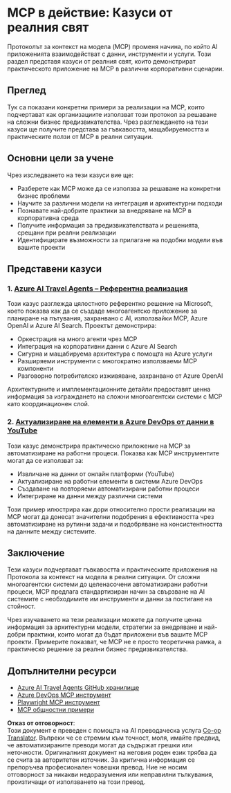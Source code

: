 <!--
CO_OP_TRANSLATOR_METADATA:
{
  "original_hash": "23899e82d806f25e5e46e89aab564dca",
  "translation_date": "2025-06-13T21:29:29+00:00",
  "source_file": "09-CaseStudy/README.md",
  "language_code": "bg"
}
-->
# MCP в действие: Казуси от реалния свят

Протоколът за контекст на модела (MCP) променя начина, по който AI приложенията взаимодействат с данни, инструменти и услуги. Този раздел представя казуси от реалния свят, които демонстрират практическото приложение на MCP в различни корпоративни сценарии.

## Преглед

Тук са показани конкретни примери за реализации на MCP, които подчертават как организациите използват този протокол за решаване на сложни бизнес предизвикателства. Чрез разглеждането на тези казуси ще получите представа за гъвкавостта, мащабируемостта и практическите ползи от MCP в реални ситуации.

## Основни цели за учене

Чрез изследването на тези казуси вие ще:

- Разберете как MCP може да се използва за решаване на конкретни бизнес проблеми
- Научите за различни модели на интеграция и архитектурни подходи
- Познавате най-добрите практики за внедряване на MCP в корпоративна среда
- Получите информация за предизвикателствата и решенията, срещани при реални реализации
- Идентифицирате възможности за прилагане на подобни модели във вашите проекти

## Представени казуси

### 1. [Azure AI Travel Agents – Референтна реализация](./travelagentsample.md)

Този казус разглежда цялостното референтно решение на Microsoft, което показва как да се създаде многоагентско приложение за планиране на пътувания, захранвано с AI, използвайки MCP, Azure OpenAI и Azure AI Search. Проектът демонстрира:

- Оркестрация на много агенти чрез MCP
- Интеграция на корпоративни данни с Azure AI Search
- Сигурна и мащабируема архитектура с помощта на Azure услуги
- Разширяеми инструменти с многократно използваеми MCP компоненти
- Разговорно потребителско изживяване, захранвано от Azure OpenAI

Архитектурните и имплементационните детайли предоставят ценна информация за изграждането на сложни многоагентски системи с MCP като координационен слой.

### 2. [Актуализиране на елементи в Azure DevOps от данни в YouTube](./UpdateADOItemsFromYT.md)

Този казус демонстрира практическо приложение на MCP за автоматизиране на работни процеси. Показва как MCP инструментите могат да се използват за:

- Извличане на данни от онлайн платформи (YouTube)
- Актуализиране на работни елементи в системи Azure DevOps
- Създаване на повторяеми автоматизирани работни процеси
- Интегриране на данни между различни системи

Този пример илюстрира как дори относително прости реализации на MCP могат да донесат значителни подобрения в ефективността чрез автоматизиране на рутинни задачи и подобряване на консистентността на данните между системите.

## Заключение

Тези казуси подчертават гъвкавостта и практическите приложения на Протокола за контекст на модела в реални ситуации. От сложни многоагентски системи до целенасочени автоматизирани работни процеси, MCP предлага стандартизиран начин за свързване на AI системите с необходимите им инструменти и данни за постигане на стойност.

Чрез изучаването на тези реализации можете да получите ценна информация за архитектурни модели, стратегии за внедряване и най-добри практики, които могат да бъдат приложени във вашите MCP проекти. Примерите показват, че MCP не е просто теоретична рамка, а практическо решение за реални бизнес предизвикателства.

## Допълнителни ресурси

- [Azure AI Travel Agents GitHub хранилище](https://github.com/Azure-Samples/azure-ai-travel-agents)
- [Azure DevOps MCP инструмент](https://github.com/microsoft/azure-devops-mcp)
- [Playwright MCP инструмент](https://github.com/microsoft/playwright-mcp)
- [MCP общностни примери](https://github.com/microsoft/mcp)

**Отказ от отговорност**:  
Този документ е преведен с помощта на AI преводаческа услуга [Co-op Translator](https://github.com/Azure/co-op-translator). Въпреки че се стремим към точност, моля, имайте предвид, че автоматизираните преводи могат да съдържат грешки или неточности. Оригиналният документ на неговия роден език трябва да се счита за авторитетен източник. За критична информация се препоръчва професионален човешки превод. Ние не носим отговорност за никакви недоразумения или неправилни тълкувания, произтичащи от използването на този превод.